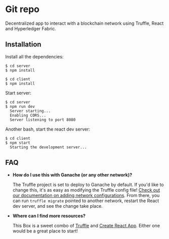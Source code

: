 # Git repo

Decentralized app to interact with a blockchain network using Truffle, React and Hyperledger Fabric.


## Installation

Install all the dependencies:
```
$ cd server
$ npm install
```

```
$ cd client
$ npm install
```

Start server:
```
$ cd server
$ npm run dev
  Server starting...
  Enabling CORS...
  Server listening to port 8080
```

Another bash, start the react dev server:
```
$ cd client
$ npm start
  Starting the development server...
```

## FAQ

- __How do I use this with Ganache (or any other network)?__

  The Truffle project is set to deploy to Ganache by default. If you'd like to change this, it's as easy as modifying the Truffle config file! [Check out our documentation on adding network configurations](https://trufflesuite.com/docs/truffle/reference/configuration/#networks). From there, you can run `truffle migrate` pointed to another network, restart the React dev server, and see the change take place.

- __Where can I find more resources?__

  This Box is a sweet combo of [Truffle](https://trufflesuite.com) and [Create React App](https://create-react-app.dev). Either one would be a great place to start!
